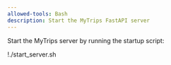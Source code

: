 ```yaml
---
allowed-tools: Bash
description: Start the MyTrips FastAPI server
---
```


Start the MyTrips server by running the startup script:

!./start_server.sh